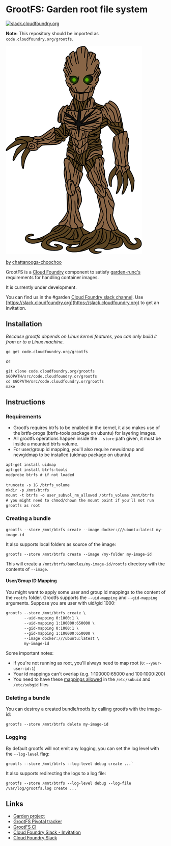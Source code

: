# GrootFS: Garden root file system

[![slack.cloudfoundry.org](http://slack.cloudfoundry.org/badge.svg)](http://slack.cloudfoundry.org)

**Note:** This repository should be imported as `code.cloudfoundry.org/grootfs`.

![Groot](assets/groot.png)

[by](https://creativecommons.org/licenses/by-nc-nd/3.0/) [chattanooga-choochoo](http://chattanooga-choochoo.deviantart.com/art/Groot-584361210)

GrootFS is a [Cloud Foundry](https://www.cloudfoundry.org) component to satisfy
[garden-runc's](https://github.com/cloudfoundry/garden-runc-release)
requirements for handling container images.

It is currently under development.

You can find us in the #garden [Cloud Foundry slack
channel](https://cloudfoundry.slack.com). Use
[https://slack.cloudfoundry.org](https://slack.cloudfoundry.org) to get an
invitation.

## Installation

_Because grootfs depends on Linux kernel features, you can only build it from or
to a Linux machine._

```
go get code.cloudfoundry.org/grootfs
```

or

```
git clone code.cloudfoundry.org/grootfs $GOPATH/src/code.cloudfoundry.or/grootfs
cd $GOPATH/src/code.cloudfoundry.or/grootfs
make
```

## Instructions

### Requirements

* Grootfs requires btrfs to be enabled in the kernel, it also makes use of the brtfs-progs
(btrfs-tools package on ubuntu) for layering images.
* All grootfs operations happen inside the `--store` path given, it must be inside
a mounted btrfs volume.
* For user/group id mapping, you'll also require newuidmap and newgidmap to be
installed (uidmap package on ubuntu)

```
apt-get install uidmap
apt-get install btrfs-tools
modprobe btrfs # if not loaded

truncate -s 1G /btrfs_volume
mkdir -p /mnt/btrfs
mount -t btrfs -o user_subvol_rm_allowed /btrfs_volume /mnt/btrfs
# you might need to chmod/chown the mount point if you'll not run grootfs as root
```


### Creating a bundle

```
grootfs --store /mnt/btrfs create --image docker:///ubuntu:latest my-image-id
```

It also supports local folders as source of the image:

```
grootfs --store /mnt/btrfs create --image /my-folder my-image-id
```

This will create a `/mnt/btrfs/bundles/my-image-id/rootfs` directory with the
contents of `--image`.

#### User/Group ID Mapping

You might want to apply some user and group id mappings to the content of the
`rootfs` folder. Grootfs supports the `--uid-mapping` and `--gid-mapping` arguments.
Suppose you are user with uid/gid 1000:

```
grootfs --store /mnt/btrfs create \
        --uid-mapping 0:1000:1 \
        --uid-mapping 1:100000:650000 \
        --gid-mapping 0:1000:1 \
        --gid-mapping 1:100000:650000 \
        --image docker:///ubuntu:latest \
        my-image-id
```

Some important notes:
* If you're not running as root, you'll always need to map root (`0:--your-user-id:1`)
* Your id mappings can't overlap (e.g. 1:100000:65000 and 100:1000:200)
* You need to have these [mappings allowed](http://man7.org/linux/man-pages/man5/subuid.5.html) in the `/etc/subuid` and `/etc/subgid` files


### Deleting a bundle

You can destroy a created bundle/rootfs by calling grootfs with the image-id:

```
grootfs --store /mnt/btrfs delete my-image-id
```

### Logging

By default grootfs will not emit any logging, you can set the log level with the
`--log-level` flag:

```
grootfs --store /mnt/btrfs --log-level debug create ...`
```

It also supports redirecting the logs to a log file:

```
grootfs --store /mnt/btrfs --log-level debug --log-file /var/log/grootfs.log create ...`
```

## Links

* [Garden project](https://github.com/cloudfoundry/garden)
* [GrootFS Pivotal tracker](https://www.pivotaltracker.com/n/projects/1661239)
* [GrootFS CI](https://grootfs.ci.cf-app.com)
* [Cloud Foundry Slack - Invitation](https://slack.cloudfoundry.org/)
* [Cloud Foundry Slack](https://cloudfoundry.slack.com/)
